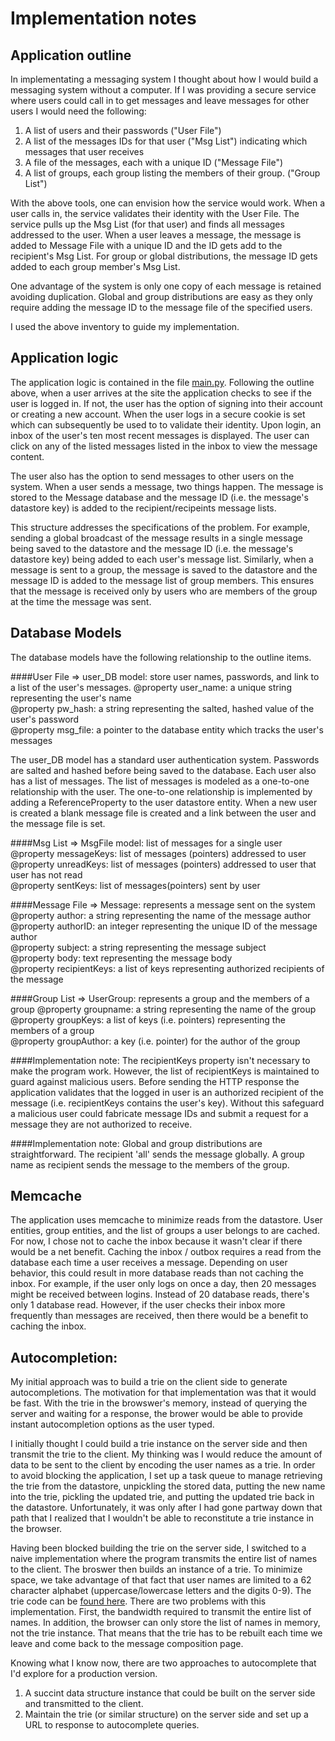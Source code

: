 Implementation notes
===================
Application outline
-------------------
In implementating a messaging system I thought about how I would build a messaging system without a computer. If I was providing a secure service where users could call in to get messages and leave messages for other users I would need the following: 

1. A list of users and their passwords ("User File")
2. A list of the messages IDs for that user ("Msg List") indicating which messages that user receives 
3. A file of the messages, each with a unique ID ("Message File")
4. A list of groups, each group listing the members of their group. ("Group List") 

With the above tools, one can envision how the service would work. When a user calls in, the service validates their identity with the User File. The service pulls up the Msg List (for that user) and finds all messages addressed to the user. When a user leaves a message, the message is added to Message File with a unique ID and the ID gets add to the recipient's Msg List. For group or global distributions, the message ID gets added to each group member's Msg List.  

One advantage of the system is only one copy of each message is retained avoiding duplication. Global and group distributions are easy as they only require adding the message ID to the message file of the specified users.   

I used the above inventory to guide my implementation. 

Application logic
-----------------
The application logic is contained in the file [main.py](https://github.com/azavadil/msgApp/blob/master/main.py). Following the outline above, when a user arrives at the site the application checks to see if the user is logged in. If not, the user has the option of signing into their account or creating a new account. When the user logs in a secure cookie is set which can subsequently be used to to validate their identity. Upon login, an inbox of the user's ten most recent messages is displayed. The user can click on any of the listed messages listed in the inbox to view the message content. 

The user also has the option to send messages to other users on the system. When a user sends a message, two things happen. The message is stored to the Message database and the message ID (i.e. the message's datastore key) is added to the recipient/recipeints message lists.

This structure addresses the specifications of the problem. For example, sending a global broadcast of the message results in a single message being saved to the datastore and the message ID (i.e. the message's datastore key) being added to each user's message list. Similarly, when a message is sent to a group, the message is saved to the datastore and the message ID is added to the message list of group members. This ensures that the message is received only by users who are members of the group at the time the message was sent. 


Database Models
---------------
The database models have the following relationship to the outline items. 

####User File => user_DB model: store user names, passwords, and link to a list of the user's messages.
@property user_name:		a unique string representing the user's name  
@property pw_hash:	 		a string representing the salted, hashed value of the user's password  
@property msg_file: 		a pointer to the database entity which tracks the user's messages  
    
The user_DB model has a standard user authentication system. Passwords are salted and hashed before being saved to the database. Each user also has a list of messages. The list of messages is modeled as a one-to-one relationship with the user. The one-to-one relationship is implemented by adding a ReferenceProperty to the user datastore entity. When a new user is created a blank message file is created and a link between the user and the message file is set.  

####Msg List => MsgFile model: list of messages for a single user
@property messageKeys: 		list of messages (pointers) addressed to user  
@property unreadKeys: 		list of messages (pointers) addressed to user that user has not read  
@property sentKeys: 		list of messages(pointers) sent by user  

####Message File => Message: represents a message sent on the system
@property author:  			a string representing the name of the message author  
@property authorID:  		an integer representing the unique ID of the message author  
@property subject:  		a string representing the message subject  
@property body: 	 		text representing the message body  
@property recipientKeys:  	a list of keys representing authorized recipients of the message  

####Group List => UserGroup: represents a group and the members of a group
@property groupname:		a string representing the name of the group  
@property groupKeys: 		a list of keys (i.e. pointers) representing the members of a group  
@property groupAuthor: 		a key (i.e. pointer) for the author of the group  

####Implementation note: 
The recipientKeys property isn't necessary to make the program work. However, the list of recipientKeys is maintained to guard against malicious users. Before sending the HTTP response the application validates that the logged in user is an authorized recipient of the message (i.e. recipientKeys contains the user's key). Without this safeguard a malicious user could fabricate message IDs and submit a request for a message they are not authorized to receive. 

####Implementation note: 
Global and group distributions are straightforward. The recipient 'all' sends the message globally. A  group name as recipient sends the message to the members of the group. 

Memcache
--------
The application uses memcache to minimize reads from the datastore. User entities, group entities, and the list of groups a user belongs to are cached. For now, I chose not to cache the inbox because it wasn't clear if there would be a net benefit. Caching the inbox / outbox requires a read from the database each time a user receives a message. Depending on user behavior, this could result in more database reads than not caching the inbox. For example, if the user only logs on once a day, then 20 messages might be received between logins. Instead of 20 database reads, there's only 1 database read. However, if the user checks their inbox more frequently than messages are received, then there would be a benefit to caching the inbox. 

Autocompletion:
---------------
My initial approach was to build a trie on the client side to generate autocompletions. The motivation for that implementation was that it would be fast. With the trie in the browswer's memory, instead of querying the server and waiting for a response, the brower would be able to provide instant autocompletion options as the user typed.  

I initially thought I could build a trie instance on the server side and then transmit the trie to the client. My thinking was I would reduce the amount of data to be sent to the client by encoding the user names as a trie. In order to avoid blocking the application, I set up a task queue to manage retrieving the trie from the datastore, unpickling the stored data, putting the new name into the trie, pickling the updated trie, and putting the updated trie back in the datastore. Unfortunately, it was only after I had gone partway down that path that I realized that I wouldn't be able to reconstitute a trie instance in the browser. 

Having been blocked building the trie on the server side, I switched to a naive implementation where the program transmits the entire list of names to the client. The broswer then builds an instance of a trie. To minimize space, we take advantage of that fact that user names are limited to a 62 character alphabet (uppercase/lowercase letters and the digits 0-9). The trie code can be [found here](https://github.com/azavadil/msgApp/blob/master/static/js/Trie.js). There are two problems with this implementation.  First, the bandwidth required to transmit the entire list of names. In addition, the browser can only store the list of names in memory, not the trie instance. That means that the trie has to be rebuilt each time we leave and come back to the message composition page.

Knowing what I know now, there are two approaches to autocomplete that I'd explore for a production version.  

1. A succint data structure instance that could be built on the server side and transmitted to the client. 
2. Maintain the trie (or similar structure) on the server side and set up a URL to response to autocomplete queries.  



 


  